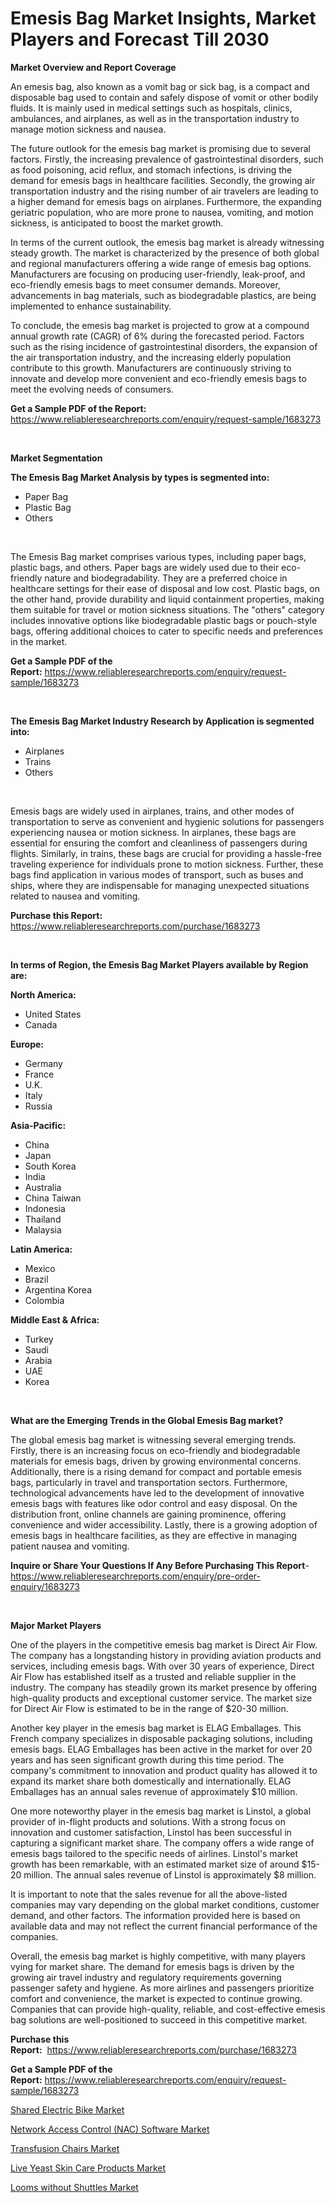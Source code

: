 <p><h1>Emesis Bag Market Insights, Market Players and Forecast Till 2030</h1></p><p><strong>Market Overview and Report Coverage</strong></p>
<p><p>An emesis bag, also known as a vomit bag or sick bag, is a compact and disposable bag used to contain and safely dispose of vomit or other bodily fluids. It is mainly used in medical settings such as hospitals, clinics, ambulances, and airplanes, as well as in the transportation industry to manage motion sickness and nausea.</p><p>The future outlook for the emesis bag market is promising due to several factors. Firstly, the increasing prevalence of gastrointestinal disorders, such as food poisoning, acid reflux, and stomach infections, is driving the demand for emesis bags in healthcare facilities. Secondly, the growing air transportation industry and the rising number of air travelers are leading to a higher demand for emesis bags on airplanes. Furthermore, the expanding geriatric population, who are more prone to nausea, vomiting, and motion sickness, is anticipated to boost the market growth.</p><p>In terms of the current outlook, the emesis bag market is already witnessing steady growth. The market is characterized by the presence of both global and regional manufacturers offering a wide range of emesis bag options. Manufacturers are focusing on producing user-friendly, leak-proof, and eco-friendly emesis bags to meet consumer demands. Moreover, advancements in bag materials, such as biodegradable plastics, are being implemented to enhance sustainability.</p><p>To conclude, the emesis bag market is projected to grow at a compound annual growth rate (CAGR) of 6% during the forecasted period. Factors such as the rising incidence of gastrointestinal disorders, the expansion of the air transportation industry, and the increasing elderly population contribute to this growth. Manufacturers are continuously striving to innovate and develop more convenient and eco-friendly emesis bags to meet the evolving needs of consumers.</p></p>
<p><strong>Get a Sample PDF of the Report:</strong> <a href="https://www.reliableresearchreports.com/enquiry/request-sample/1683273">https://www.reliableresearchreports.com/enquiry/request-sample/1683273</a></p>
<p>&nbsp;</p>
<p><strong>Market Segmentation</strong></p>
<p><strong>The Emesis Bag Market Analysis by types is segmented into:</strong></p>
<p><ul><li>Paper Bag</li><li>Plastic Bag</li><li>Others</li></ul></p>
<p>&nbsp;</p>
<p><p>The Emesis Bag market comprises various types, including paper bags, plastic bags, and others. Paper bags are widely used due to their eco-friendly nature and biodegradability. They are a preferred choice in healthcare settings for their ease of disposal and low cost. Plastic bags, on the other hand, provide durability and liquid containment properties, making them suitable for travel or motion sickness situations. The "others" category includes innovative options like biodegradable plastic bags or pouch-style bags, offering additional choices to cater to specific needs and preferences in the market.</p></p>
<p><strong>Get a Sample PDF of the Report:</strong>&nbsp;<a href="https://www.reliableresearchreports.com/enquiry/request-sample/1683273">https://www.reliableresearchreports.com/enquiry/request-sample/1683273</a></p>
<p>&nbsp;</p>
<p><strong>The Emesis Bag Market Industry Research by Application is segmented into:</strong></p>
<p><ul><li>Airplanes</li><li>Trains</li><li>Others</li></ul></p>
<p>&nbsp;</p>
<p><p>Emesis bags are widely used in airplanes, trains, and other modes of transportation to serve as convenient and hygienic solutions for passengers experiencing nausea or motion sickness. In airplanes, these bags are essential for ensuring the comfort and cleanliness of passengers during flights. Similarly, in trains, these bags are crucial for providing a hassle-free traveling experience for individuals prone to motion sickness. Further, these bags find application in various modes of transport, such as buses and ships, where they are indispensable for managing unexpected situations related to nausea and vomiting.</p></p>
<p><strong>Purchase this Report:</strong>&nbsp; <a href="https://www.reliableresearchreports.com/purchase/1683273">https://www.reliableresearchreports.com/purchase/1683273</a></p>
<p>&nbsp;</p>
<p><strong>In terms of Region, the Emesis Bag Market Players available by Region are:</strong></p>
<p>
    <p> <strong> North America: </strong>
        <ul>
            <li>United States</li>
            <li>Canada</li>
        </ul>
        </p> 
    <p> <strong> Europe: </strong>
        <ul>
            <li>Germany</li>
            <li>France</li>
            <li>U.K.</li>
            <li>Italy</li>
            <li>Russia</li>
        </ul>
        </p> 
    <p> <strong> Asia-Pacific: </strong>
        <ul>
            <li>China</li>
            <li>Japan</li>
            <li>South Korea</li>
            <li>India</li>
            <li>Australia</li>
            <li>China Taiwan</li>
            <li>Indonesia</li>
            <li>Thailand</li>
            <li>Malaysia</li>
        </ul>
        </p> 
    <p> <strong> Latin America: </strong>
        <ul>
            <li>Mexico</li>
            <li>Brazil</li>
            <li>Argentina Korea</li>
            <li>Colombia</li>
        </ul>
        </p> 
    <p> <strong> Middle East & Africa: </strong>
        <ul>
            <li>Turkey</li>
            <li>Saudi</li>
            <li>Arabia</li>
            <li>UAE</li>
            <li>Korea</li>
        </ul>
    </p>
    </p>
<p>&nbsp;</p>
<p><strong>What are the Emerging Trends in the Global Emesis Bag market?</strong></p>
<p><p>The global emesis bag market is witnessing several emerging trends. Firstly, there is an increasing focus on eco-friendly and biodegradable materials for emesis bags, driven by growing environmental concerns. Additionally, there is a rising demand for compact and portable emesis bags, particularly in travel and transportation sectors. Furthermore, technological advancements have led to the development of innovative emesis bags with features like odor control and easy disposal. On the distribution front, online channels are gaining prominence, offering convenience and wider accessibility. Lastly, there is a growing adoption of emesis bags in healthcare facilities, as they are effective in managing patient nausea and vomiting.</p></p>
<p><strong>Inquire or Share Your Questions If Any Before Purchasing This Report</strong>- <a href="https://www.reliableresearchreports.com/enquiry/pre-order-enquiry/1683273">https://www.reliableresearchreports.com/enquiry/pre-order-enquiry/1683273</a></p>
<p>&nbsp;</p>
<p><strong>Major Market Players</strong></p>
<p><p>One of the players in the competitive emesis bag market is Direct Air Flow. The company has a longstanding history in providing aviation products and services, including emesis bags. With over 30 years of experience, Direct Air Flow has established itself as a trusted and reliable supplier in the industry. The company has steadily grown its market presence by offering high-quality products and exceptional customer service. The market size for Direct Air Flow is estimated to be in the range of $20-30 million.</p><p>Another key player in the emesis bag market is ELAG Emballages. This French company specializes in disposable packaging solutions, including emesis bags. ELAG Emballages has been active in the market for over 20 years and has seen significant growth during this time period. The company's commitment to innovation and product quality has allowed it to expand its market share both domestically and internationally. ELAG Emballages has an annual sales revenue of approximately $10 million.</p><p>One more noteworthy player in the emesis bag market is Linstol, a global provider of in-flight products and solutions. With a strong focus on innovation and customer satisfaction, Linstol has been successful in capturing a significant market share. The company offers a wide range of emesis bags tailored to the specific needs of airlines. Linstol's market growth has been remarkable, with an estimated market size of around $15-20 million. The annual sales revenue of Linstol is approximately $8 million.</p><p>It is important to note that the sales revenue for all the above-listed companies may vary depending on the global market conditions, customer demand, and other factors. The information provided here is based on available data and may not reflect the current financial performance of the companies.</p><p>Overall, the emesis bag market is highly competitive, with many players vying for market share. The demand for emesis bags is driven by the growing air travel industry and regulatory requirements governing passenger safety and hygiene. As more airlines and passengers prioritize comfort and convenience, the market is expected to continue growing. Companies that can provide high-quality, reliable, and cost-effective emesis bag solutions are well-positioned to succeed in this competitive market.</p></p>
<p><strong>Purchase this Report:</strong>&nbsp;&nbsp;<a href="https://www.reliableresearchreports.com/purchase/1683273">https://www.reliableresearchreports.com/purchase/1683273</a></p>
<p></p>
<p><strong>Get a Sample PDF of the Report:</strong>&nbsp;<a href="https://www.reliableresearchreports.com/enquiry/request-sample/1683273">https://www.reliableresearchreports.com/enquiry/request-sample/1683273</a></p>
<p><p><a href="https://github.com/FassouRP/Market-Research-Report-List-1/blob/main/shared-electric-bike-market.md">Shared Electric Bike Market</a></p><p><a href="https://www.linkedin.com/pulse/decoding-network-access-control-nac-software-market-deep-dive/">Network Access Control (NAC) Software Market</a></p><p><a href="https://github.com/ashepherd82/Market-Research-Report-List-1/blob/main/transfusion-chairs-market.md">Transfusion Chairs Market</a></p><p><a href="https://medium.com/@jacesipes1996/live-yeast-skin-care-products-market-insights-into-market-cagr-market-trends-and-growth-d52a8a621bc0">Live Yeast Skin Care Products Market</a></p><p><a href="https://medium.com/@henrykihn/looms-without-shuttles-market-furnishes-information-on-market-share-market-trends-and-market-88c2b6fa8406">Looms without Shuttles Market</a></p></p>